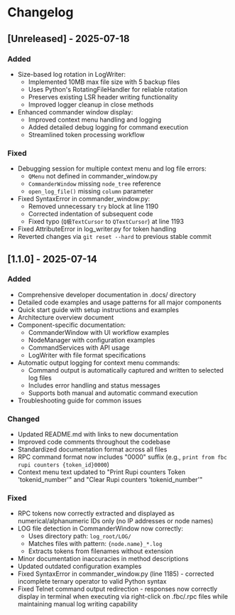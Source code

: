# Changelog

## [Unreleased] - 2025-07-18
### Added
- Size-based log rotation in LogWriter:
  - Implemented 10MB max file size with 5 backup files
  - Uses Python's RotatingFileHandler for reliable rotation
  - Preserves existing LSR header writing functionality
  - Improved logger cleanup in close methods
- Enhanced commander window display:
  - Improved context menu handling and logging
  - Added detailed debug logging for command execution
  - Streamlined token processing workflow

### Fixed
- Debugging session for multiple context menu and log file errors:
  - `QMenu` not defined in commander_window.py
  - `CommanderWindow` missing `node_tree` reference
  - `open_log_file()` missing `column` parameter
- Fixed SyntaxError in commander_window.py:
  - Removed unnecessary `try` block at line 1190
  - Corrected indentation of subsequent code
  - Fixed typo (`Q极TextCursor` to `QTextCursor`) at line 1193
- Fixed AttributeError in log_writer.py for token handling
- Reverted changes via `git reset --hard` to previous stable commit

## [1.1.0] - 2025-07-14
### Added
- Comprehensive developer documentation in .docs/ directory
- Detailed code examples and usage patterns for all major components
- Quick start guide with setup instructions and examples
- Architecture overview document
- Component-specific documentation:
  - CommanderWindow with UI workflow examples
  - NodeManager with configuration examples
  - CommandServices with API usage
  - LogWriter with file format specifications
- Automatic output logging for context menu commands:
  - Command output is automatically captured and written to selected log files
  - Includes error handling and status messages
  - Supports both manual and automatic command execution
- Troubleshooting guide for common issues

### Changed
- Updated README.md with links to new documentation
- Improved code comments throughout the codebase
- Standardized documentation format across all files
- RPC command format now includes "0000" suffix (e.g., `print from fbc rupi counters {token_id}0000`)
- Context menu text updated to "Print Rupi counters Token 'tokenid_number'" and "Clear Rupi counters 'tokenid_number'"

### Fixed
- RPC tokens now correctly extracted and displayed as numerical/alphanumeric IDs only (no IP addresses or node names)
- LOG file detection in CommanderWindow now correctly:
  - Uses directory path: `log_root/LOG/`
  - Matches files with pattern: `{node.name}_*.log`
  - Extracts tokens from filenames without extension
- Minor documentation inaccuracies in method descriptions
- Updated outdated configuration examples
- Fixed SyntaxError in commander_window.py (line 1185) - corrected incomplete ternary operator to valid Python syntax
- Fixed Telnet command output redirection - responses now correctly display in terminal when executing via right-click on .fbc/.rpc files while maintaining manual log writing capability
